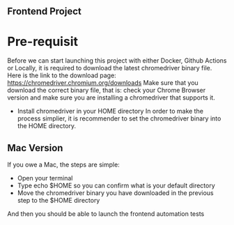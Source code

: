 ## Frontend Project

# Pre-requisit
Before we can start launching this project with either Docker, Github Actions or Locally, it is required to download the latest chromedriver binary file.
Here is the link to the download page: https://chromedriver.chromium.org/downloads
Make sure that you download the correct binary file, that is: check your Chrome Browser version and make sure you are installing a chromedriver that supports it.

- Install chromedriver in your HOME directory
In order to make the process simplier, it is recommender to set the chromedriver binary into the HOME directory.

## Mac Version
If you owe a Mac, the steps are simple:

- Open your terminal
- Type echo $HOME so you can confirm what is your default directory 
- Move the chromedriver binary you have downloaded in the previous step to the $HOME directory

And then you should be able to launch the frontend automation tests
